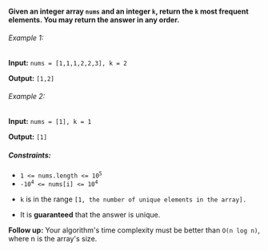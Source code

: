 <h4>Given an integer array <code>nums</code> and an integer <code>k</code>, return the <code>k</code> most frequent elements. You may return the answer in any order.</h4>

<h6>Example 1:</h6>
<p><b>Input:</b> <code>nums = [1,1,1,2,2,3], k = 2</code></p>
<p><b>Output:</b> <code>[1,2]</code></p>

<h6>Example 2:</h6>
<p><b>Input:</b> <code>nums = [1], k = 1</code></p>
<p><b>Output:</b> <code>[1]</code></p>

<h5>Constraints:</h5>
<ul>
<li><code>1 <= nums.length <= 10<sup>5</sup></code></li>
<li><code>-10<sup>4</sup> <= nums[i] <= 10<sup>4</sup></code></li>
<li><p><code>k</code> is in the range <code>[1, the number of unique elements in the array].</code></p></li>
<li><p>It is <b>guaranteed</b> that the answer is unique.</p></li>
</ul>

<p><b>Follow up:</b> Your algorithm's time complexity must be better than <code>O(n log n)</code>, where n is the array's size.</p>
